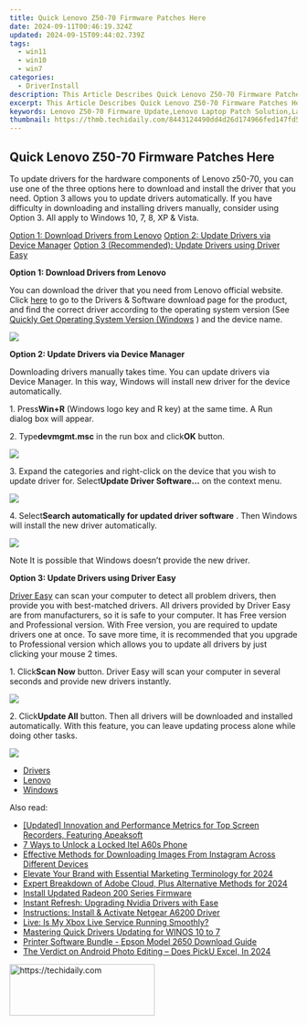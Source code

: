 ```yaml
---
title: Quick Lenovo Z50-70 Firmware Patches Here
date: 2024-09-11T00:46:19.324Z
updated: 2024-09-15T09:44:02.739Z
tags:
  - win11
  - win10
  - win7
categories:
  - DriverInstall
description: This Article Describes Quick Lenovo Z50-70 Firmware Patches Here
excerpt: This Article Describes Quick Lenovo Z50-70 Firmware Patches Here
keywords: Lenovo Z50-70 Firmware Update,Lenovo Laptop Patch Solution,Latest Lenovo Z50-70 Security Fix,Official Lenovo Z50-70 BIOS Patch,Lenovo Z50-70 Firmware Improvement,Updated Lenovo Z50-70 Software,Lenovo Laptop OS Update Guide
thumbnail: https://thmb.techidaily.com/8443124490dd4d26d174966fed147fd5721a9572389508714a7b16fe1b9aa1b0.jpg
---
```


## Quick Lenovo Z50-70 Firmware Patches Here

To update drivers for the hardware components of Lenovo z50-70, you can use one of the three options here to download and install the driver that you need. Option 3 allows you to update drivers automatically. If you have difficulty in downloading and installing drivers manually, consider using Option 3\. All apply to Windows 10, 7, 8, XP & Vista.  
  
[Option 1: Download Drivers from Lenovo](#Option1)
[Option 2: Update Drivers via Device Manager](#Option2)
[Option 3 (Recommended): Update Drivers using Driver Easy](#Option3)
  
 **Option 1: Download Drivers from Lenovo**
  
 You can download the driver that you need from Lenovo official website. Click [here](https://shop-links.co/link/?exclusive=1&publisher_slug=itechdaily19598&url=http%3A%2F%2Fsupport.lenovo.com%2Fus%2Fen%2Fproducts%2FLaptops-and-netbooks%2FLenovo-Z-Series-laptops%2FLenovo-Z50-70%3FtabName%3DDownloads%26linkTrack%3DMast%3ASubNav%3ASupport%3ADrivers%2520and%2520Software%7CDrivers%2520and%2520Software)  to go to the Drivers & Software download page for the product, and find the correct driver according to the operating system version (See [Quickly Get Operating System Version (Windows](https://tools.techidaily.com/drivereasy/download/) ) and the device name.
  
![](https://images.drivereasy.com/wp-content/uploads/2016/11/img_583e72fada952.jpg)
  
 **Option 2: Update Drivers via Device Manager**
  
 Downloading drivers manually takes time. You can update drivers via Device Manager. In this way, Windows will install new driver for the device automatically.  
  
 1\. Press**Win+R** (Windows logo key and R key) at the same time. A Run dialog box will appear.  
  
 2\. Type**devmgmt.msc** in the run box and click**OK** button.  
  
![](https://images.drivereasy.com/wp-content/uploads/2016/11/img_583ce79d3bb44.png)
  
 3\. Expand the categories and right-click on the device that you wish to update driver for. Select**Update Driver Software…** on the context menu.  
  
![](https://images.drivereasy.com/wp-content/uploads/2016/11/img_583cea25ed71b.png)
  
 4\. Select**Search automatically for updated driver software** . Then Windows will install the new driver automatically.  
  
![](https://images.drivereasy.com/wp-content/uploads/2016/11/img_583cea46db387.png)
  
 Note It is possible that Windows doesn’t provide the new driver.  
  
 **Option 3: Update Drivers using Driver Easy**
  
[Driver Easy](https://tools.techidaily.com/drivereasy/download/) can scan your computer to detect all problem drivers, then provide you with best-matched drivers. All drivers provided by Driver Easy are from manufacturers, so it is safe to your computer. It has Free version and Professional version. With Free version, you are required to update drivers one at once. To save more time, it is recommended that you upgrade to Professional version which allows you to update all drivers by just clicking your mouse 2 times.  
  
 1\. Click**Scan Now** button. Driver Easy will scan your computer in several seconds and provide new drivers instantly.  
  
![](https://images.drivereasy.com/wp-content/uploads/2017/04/img_58fd970de034b.png)
  
 2\. Click**Update All** button. Then all drivers will be downloaded and installed automatically. With this feature, you can leave updating process alone while doing other tasks.  
  
![](https://images.drivereasy.com/wp-content/uploads/2017/04/img_58fd97174c9d7.jpg)

* [Drivers](https://tools.techidaily.com/drivereasy/download/)
* [Lenovo](https://tools.techidaily.com/drivereasy/download/)
* [Windows](https://tools.techidaily.com/drivereasy/download/)

<ins class="adsbygoogle"
     style="display:block"
     data-ad-format="autorelaxed"
     data-ad-client="ca-pub-7571918770474297"
     data-ad-slot="1223367746"></ins>

<ins class="adsbygoogle"
     style="display:block"
     data-ad-client="ca-pub-7571918770474297"
     data-ad-slot="8358498916"
     data-ad-format="auto"
     data-full-width-responsive="true"></ins>

<span class="atpl-alsoreadstyle">Also read:</span>
<div><ul>
<li><a href="https://desktop-recording.techidaily.com/updated-innovation-and-performance-metrics-for-top-screen-recorders-featuring-apeaksoft/"><u>[Updated] Innovation and Performance Metrics for Top Screen Recorders, Featuring Apeaksoft</u></a></li>
<li><a href="https://unlock-android.techidaily.com/7-ways-to-unlock-a-locked-itel-a60s-phone-by-drfone-android/"><u>7 Ways to Unlock a Locked Itel A60s Phone</u></a></li>
<li><a href="https://eaxpv-info.techidaily.com/effective-methods-for-downloading-images-from-instagram-across-different-devices/"><u>Effective Methods for Downloading Images From Instagram Across Different Devices</u></a></li>
<li><a href="https://fox-http.techidaily.com/elevate-your-brand-with-essential-marketing-terminology-for-2024/"><u>Elevate Your Brand with Essential Marketing Terminology for 2024</u></a></li>
<li><a href="https://some-techniques.techidaily.com/expert-breakdown-of-adobe-cloud-plus-alternative-methods-for-2024/"><u>Expert Breakdown of Adobe Cloud, Plus Alternative Methods for 2024</u></a></li>
<li><a href="https://driver-install.techidaily.com/install-updated-radeon-200-series-firmware/"><u>Install Updated Radeon 200 Series Firmware</u></a></li>
<li><a href="https://driver-install.techidaily.com/instant-refresh-upgrading-nvidia-drivers-with-ease/"><u>Instant Refresh: Upgrading Nvidia Drivers with Ease</u></a></li>
<li><a href="https://driver-install.techidaily.com/instructions-install-and-activate-netgear-a6200-driver/"><u>Instructions: Install & Activate Netgear A6200 Driver</u></a></li>
<li><a href="https://win-solutions.techidaily.com/live-is-my-xbox-live-service-running-smoothly/"><u>Live: Is My Xbox Live Service Running Smoothly?</u></a></li>
<li><a href="https://driver-install.techidaily.com/mastering-quick-drivers-updating-for-winos-10-to-7/"><u>Mastering Quick Drivers Updating for WINOS 10 to 7</u></a></li>
<li><a href="https://driver-install.techidaily.com/printer-software-bundle-epson-model-2650-download-guide/"><u>Printer Software Bundle - Epson Model 2650 Download Guide</u></a></li>
<li><a href="https://some-tips.techidaily.com/the-verdict-on-android-photo-editing-does-picku-excel-in-2024/"><u>The Verdict on Android Photo Editing – Does PickU Excel, In 2024</u></a></li>
</ul></div>

<!-- affiliate ads begin -->
<a href="https://25home.pxf.io/c/5597632/2123473/16836" target="_top" id="2123473">
  <img src="//a.impactradius-go.com/display-ad/16836-2123473" border="0" alt="https://techidaily.com" width="254" height="90"/>
</a>
<img height="0" width="0" src="https://25home.pxf.io/i/5597632/2123473/16836" style="position:absolute;visibility:hidden;" border="0" />
<!-- affiliate ads end -->

